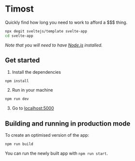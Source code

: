 # Timost

Quickly find how long you need to work to afford a $$$ thing.

```bash
npx degit sveltejs/template svelte-app
cd svelte-app
```

*Note that you will need to have [Node.js](https://nodejs.org) installed.*


## Get started

1. Install the dependencies

```bash
npm install
```

2. Run in your machine

```bash
npm run dev
```

3. Go to [localhost:5000](http://localhost:5000)

## Building and running in production mode

To create an optimised version of the app:

```bash
npm run build
```

You can run the newly built app with `npm run start`.
